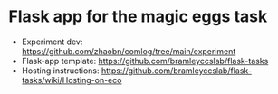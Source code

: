 # Flask app for the magic eggs task

* Experiment dev: https://github.com/zhaobn/comlog/tree/main/experiment
* Flask-app template: https://github.com/bramleyccslab/flask-tasks
* Hosting instructions: https://github.com/bramleyccslab/flask-tasks/wiki/Hosting-on-eco
